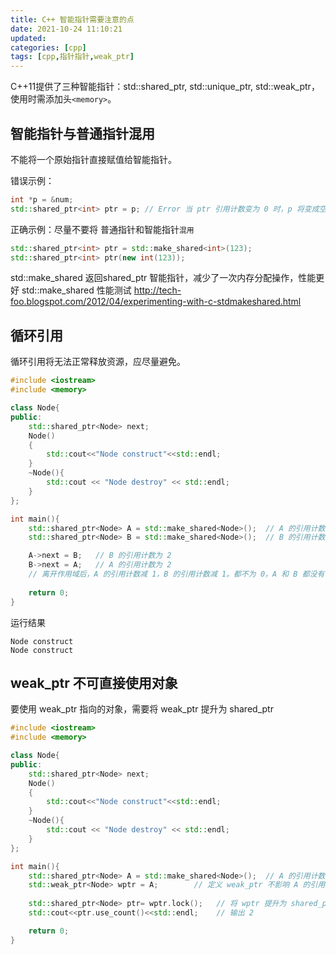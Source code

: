 ```yaml
---
title: C++ 智能指针需要注意的点
date: 2021-10-24 11:10:21
updated:
categories: [cpp]
tags: [cpp,指针指针,weak_ptr]
---
```

C++11提供了三种智能指针：std::shared_ptr, std::unique_ptr, std::weak_ptr，使用时需添加头`<memory>`。

## 智能指针与普通指针混用
<!-- more -->
不能将一个原始指针直接赋值给智能指针。

错误示例：

```c++
int *p = &num;
std::shared_ptr<int> ptr = p; // Error 当 ptr 引用计数变为 0 时，p 将变成空悬指针
```

正确示例：尽量不要将 普通指针和智能指针`混用`

```c++
std::shared_ptr<int> ptr = std::make_shared<int>(123);  
std::shared_ptr<int> ptr(new int(123)); 
```

std::make_shared 返回shared_ptr 智能指针，减少了一次内存分配操作，性能更好
std::make_shared 性能测试 http://tech-foo.blogspot.com/2012/04/experimenting-with-c-stdmakeshared.html



## 循环引用

循环引用将无法正常释放资源，应尽量避免。

```c++
#include <iostream>
#include <memory>

class Node{
public:
    std::shared_ptr<Node> next;
    Node()
    {
        std::cout<<"Node construct"<<std::endl;
    }
    ~Node(){
        std::cout << "Node destroy" << std::endl;
    }
};

int main(){
    std::shared_ptr<Node> A = std::make_shared<Node>();  // A 的引用计数为 1
    std::shared_ptr<Node> B = std::make_shared<Node>();  // B 的引用计数为 1

    A->next = B;   // B 的引用计数为 2
    B->next = A;   // A 的引用计数为 2
    // 离开作用域后，A 的引用计数减 1，B 的引用计数减 1。都不为 0，A 和 B 都没有自动释放
    
    return 0;
}
```

运行结果

```shell
Node construct
Node construct
```



## weak_ptr 不可直接使用对象

要使用 weak_ptr 指向的对象，需要将 weak_ptr 提升为 shared_ptr

```c++
#include <iostream>
#include <memory>

class Node{
public:
    std::shared_ptr<Node> next;
    Node()
    {
        std::cout<<"Node construct"<<std::endl;
    }
    ~Node(){
        std::cout << "Node destroy" << std::endl;
    }
};

int main(){
    std::shared_ptr<Node> A = std::make_shared<Node>();  // A 的引用计数为 1
    std::weak_ptr<Node> wptr = A;        // 定义 weak_ptr 不影响 A 的引用计数
    
    std::shared_ptr<Node> ptr= wptr.lock();   // 将 wptr 提升为 shared_ptr,A 的引用计数为 2
    std::cout<<ptr.use_count()<<std::endl;    // 输出 2

    return 0;
}
```